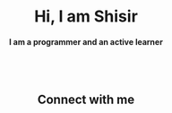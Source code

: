 <link rel="stylesheet" href="https://cdnjs.cloudflare.com/ajax/libs/font-awesome/5.15.3/css/all.min.css" integrity="sha512-iBBXm8fW90+nuLcSKlbmrPcLa0OT92xO1BIsZ+ywDWZCvqsWgccV3gFoRBv0z+8dLJgyAHIhR35VZc2oM/gI1w==" crossorigin="anonymous" referrerpolicy="no-referrer" />


<h1 align='center'>Hi, I am Shisir</h1>
<h4 align='center'>I am a programmer and an active learner</h4>

<br><br>

<h2 align='center'>Connect with me</h2>
<p style="margin-top:30px;" align='center'>
  <a href="http://gcshisir.com.np/?i=1">
    <i class="fas fa-globe fa-2x"></i>
  </a>
  <a href="https://www.linkedin.com/in/shisir-g-c-851695176/" style="margin-left:20px;margin-right:20px;">
    <i class="fab fa-linkedin fa-2x"></i>
  </a>
  <a href="https://twitter.com/Shisir48897812">
    <i class="fab fa-twitter fa-2x"></i>
  </a>
  <a href="https://www.facebook.com/shisir.gc.14/" style="margin-left:20px">
    <i class="fab fa-facebook fa-2x"></i>
  </a>
</p>



<!-- # Hi, I am Shisir
### I am web and mobile developer

<div style="text-align:center">hello</div>

- 🔭 I’m currently working on reactjs
- 🌱 I’m currently learning something
- 👯 I’m looking to collaborate on anything
- 🤔 I’m looking for help with collaboration
- 💬 Ask me about anything
- 📫 How to reach me: [Shisir G.C.](http://gcshisir.com.np/)
- 😄 Pronouns: I,me
- ⚡ Fun fact: Everything is fun -->
